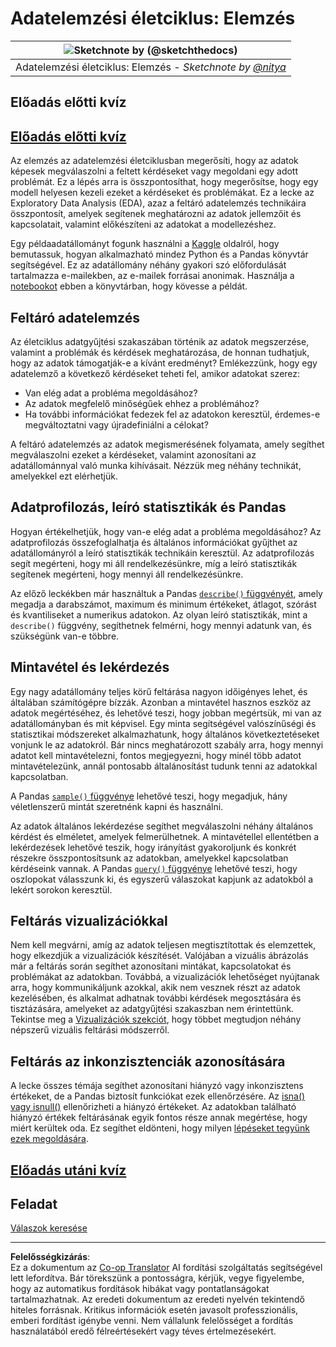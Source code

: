 <!--
CO_OP_TRANSLATOR_METADATA:
{
  "original_hash": "a167aa0bfb1c46ece1b3d21ae939cc0d",
  "translation_date": "2025-09-04T22:12:52+00:00",
  "source_file": "4-Data-Science-Lifecycle/15-analyzing/README.md",
  "language_code": "hu"
}
-->
# Adatelemzési életciklus: Elemzés

|![ Sketchnote by [(@sketchthedocs)](https://sketchthedocs.dev) ](../../sketchnotes/15-Analyzing.png)|
|:---:|
| Adatelemzési életciklus: Elemzés - _Sketchnote by [@nitya](https://twitter.com/nitya)_ |

## Előadás előtti kvíz

## [Előadás előtti kvíz](https://purple-hill-04aebfb03.1.azurestaticapps.net/quiz/28)

Az elemzés az adatelemzési életciklusban megerősíti, hogy az adatok képesek megválaszolni a feltett kérdéseket vagy megoldani egy adott problémát. Ez a lépés arra is összpontosíthat, hogy megerősítse, hogy egy modell helyesen kezeli ezeket a kérdéseket és problémákat. Ez a lecke az Exploratory Data Analysis (EDA), azaz a feltáró adatelemzés technikáira összpontosít, amelyek segítenek meghatározni az adatok jellemzőit és kapcsolatait, valamint előkészíteni az adatokat a modellezéshez.

Egy példaadatállományt fogunk használni a [Kaggle](https://www.kaggle.com/balaka18/email-spam-classification-dataset-csv/version/1) oldalról, hogy bemutassuk, hogyan alkalmazható mindez Python és a Pandas könyvtár segítségével. Ez az adatállomány néhány gyakori szó előfordulását tartalmazza e-mailekben, az e-mailek forrásai anonimak. Használja a [notebookot](../../../../4-Data-Science-Lifecycle/15-analyzing/notebook.ipynb) ebben a könyvtárban, hogy kövesse a példát.

## Feltáró adatelemzés

Az életciklus adatgyűjtési szakaszában történik az adatok megszerzése, valamint a problémák és kérdések meghatározása, de honnan tudhatjuk, hogy az adatok támogatják-e a kívánt eredményt? 
Emlékezzünk, hogy egy adatelemző a következő kérdéseket teheti fel, amikor adatokat szerez:
-   Van elég adat a probléma megoldásához?
-   Az adatok megfelelő minőségűek ehhez a problémához?
-   Ha további információkat fedezek fel az adatokon keresztül, érdemes-e megváltoztatni vagy újradefiniálni a célokat?

A feltáró adatelemzés az adatok megismerésének folyamata, amely segíthet megválaszolni ezeket a kérdéseket, valamint azonosítani az adatállománnyal való munka kihívásait. Nézzük meg néhány technikát, amelyekkel ezt elérhetjük.

## Adatprofilozás, leíró statisztikák és Pandas
Hogyan értékelhetjük, hogy van-e elég adat a probléma megoldásához? Az adatprofilozás összefoglalhatja és általános információkat gyűjthet az adatállományról a leíró statisztikák technikáin keresztül. Az adatprofilozás segít megérteni, hogy mi áll rendelkezésünkre, míg a leíró statisztikák segítenek megérteni, hogy mennyi áll rendelkezésünkre.

Az előző leckékben már használtuk a Pandas [`describe()` függvényét](https://pandas.pydata.org/pandas-docs/stable/reference/api/pandas.DataFrame.describe.html), amely megadja a darabszámot, maximum és minimum értékeket, átlagot, szórást és kvantiliseket a numerikus adatokon. Az olyan leíró statisztikák, mint a `describe()` függvény, segíthetnek felmérni, hogy mennyi adatunk van, és szükségünk van-e többre.

## Mintavétel és lekérdezés
Egy nagy adatállomány teljes körű feltárása nagyon időigényes lehet, és általában számítógépre bízzák. Azonban a mintavétel hasznos eszköz az adatok megértéséhez, és lehetővé teszi, hogy jobban megértsük, mi van az adatállományban és mit képvisel. Egy minta segítségével valószínűségi és statisztikai módszereket alkalmazhatunk, hogy általános következtetéseket vonjunk le az adatokról. Bár nincs meghatározott szabály arra, hogy mennyi adatot kell mintavételezni, fontos megjegyezni, hogy minél több adatot mintavételezünk, annál pontosabb általánosítást tudunk tenni az adatokkal kapcsolatban.

A Pandas [`sample()` függvénye](https://pandas.pydata.org/pandas-docs/stable/reference/api/pandas.DataFrame.sample.html) lehetővé teszi, hogy megadjuk, hány véletlenszerű mintát szeretnénk kapni és használni.

Az adatok általános lekérdezése segíthet megválaszolni néhány általános kérdést és elméletet, amelyek felmerülhetnek. A mintavétellel ellentétben a lekérdezések lehetővé teszik, hogy irányítást gyakoroljunk és konkrét részekre összpontosítsunk az adatokban, amelyekkel kapcsolatban kérdéseink vannak. A Pandas [`query()` függvénye](https://pandas.pydata.org/pandas-docs/stable/reference/api/pandas.DataFrame.query.html) lehetővé teszi, hogy oszlopokat válasszunk ki, és egyszerű válaszokat kapjunk az adatokból a lekért sorokon keresztül.

## Feltárás vizualizációkkal
Nem kell megvárni, amíg az adatok teljesen megtisztítottak és elemzettek, hogy elkezdjük a vizualizációk készítését. Valójában a vizuális ábrázolás már a feltárás során segíthet azonosítani mintákat, kapcsolatokat és problémákat az adatokban. Továbbá, a vizualizációk lehetőséget nyújtanak arra, hogy kommunikáljunk azokkal, akik nem vesznek részt az adatok kezelésében, és alkalmat adhatnak további kérdések megosztására és tisztázására, amelyeket az adatgyűjtési szakaszban nem érintettünk. Tekintse meg a [Vizualizációk szekciót](../../../../../../../../../3-Data-Visualization), hogy többet megtudjon néhány népszerű vizuális feltárási módszerről.

## Feltárás az inkonzisztenciák azonosítására
A lecke összes témája segíthet azonosítani hiányzó vagy inkonzisztens értékeket, de a Pandas biztosít funkciókat ezek ellenőrzésére. Az [isna() vagy isnull()](https://pandas.pydata.org/pandas-docs/stable/reference/api/pandas.isna.html) ellenőrizheti a hiányzó értékeket. Az adatokban található hiányzó értékek feltárásának egyik fontos része annak megértése, hogy miért kerültek oda. Ez segíthet eldönteni, hogy milyen [lépéseket tegyünk ezek megoldására](../../../../../../../../../2-Working-With-Data/08-data-preparation/notebook.ipynb).

## [Előadás utáni kvíz](https://ff-quizzes.netlify.app/en/ds/)

## Feladat

[Válaszok keresése](assignment.md)

---

**Felelősségkizárás**:  
Ez a dokumentum az [Co-op Translator](https://github.com/Azure/co-op-translator) AI fordítási szolgáltatás segítségével lett lefordítva. Bár törekszünk a pontosságra, kérjük, vegye figyelembe, hogy az automatikus fordítások hibákat vagy pontatlanságokat tartalmazhatnak. Az eredeti dokumentum az eredeti nyelvén tekintendő hiteles forrásnak. Kritikus információk esetén javasolt professzionális, emberi fordítást igénybe venni. Nem vállalunk felelősséget a fordítás használatából eredő félreértésekért vagy téves értelmezésekért.